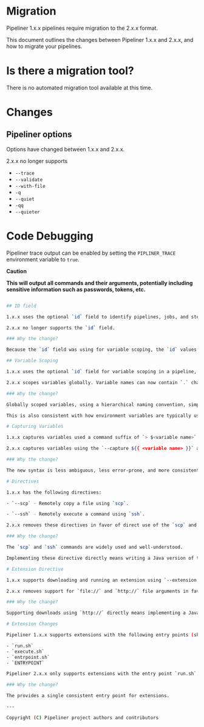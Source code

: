 # Migration

Pipeliner 1.x.x pipelines require migration to the 2.x.x format.

This document outlines the changes between Pipeliner 1.x.x and 2.x.x, and how to migrate your pipelines.

# Is there a migration tool?

There is no automated migration tool available at this time.

# Changes

## Pipeliner options

Options have changed between 1.x.x and 2.x.x.

2.x.x no longer supports

- `--trace`
- `--validate`
- `--with-file`
- `-q`
- `--quiet`
- `-qq`
- `--quieter`

# Code Debugging

Pipeliner trace output can be enabled by setting the `PIPLINER_TRACE` environment variable to `true`.

**Caution**

**This will output all commands and their arguments, potentially including sensitive information such as passwords, tokens, etc.**

```bash

## ID field

1.x.x uses the optional `id` field to identify pipelines, jobs, and steps.

2.x.x no longer supports the `id` field.

### Why the change?

Because the `id` field was using for variable scoping, the `id` values had to be unique across the entire pipeline, which was cumbersome.

## Variable Scoping

1.x.x uses the optional `id` field for variable scoping in a pipeline, job, or step. It also did not support `.` in variable names.

2.x.x scopes variables globally. Variable names can now contain `.` characters, allowing for hierarchical variable names.

### Why the change?

Globally scoped variables, using a hierarchical naming convention, simplifies variable usage.

This is also consistent with how environment variables are typically used in many programming languages and tools.

# Capturing Variables

1.x.x captures variables used a command suffix of `> $<variable name>` and `>> $<variable name>`.

2.x.x captures variables using the `--capture ${{ <variable name> }}` and `--capture:append ${{ <variable name> }}` directives.

### Why the change?

The new syntax is less ambiguous, less error-prone, and more consistent with the overall Pipeliner syntax.

# Directives

1.x.x has the following directives:

- `--scp` - Remotely copy a file using `scp`.

- `--ssh` - Remotely execute a command using `ssh`.

2.x.x removes these directives in favor of direct use of the `scp` and `ssh` commands for better flexibility and compatibility.

### Why the change?

The `scp` and `ssh` commands are widely used and well-understood.

Implementing these directive directly means writing a Java version of the `scp` and `ssh` commands, which is not necessary.

# Extension Directive

1.x.x supports downloading and running an extension using `--extension http://<url>`.

2.x.x removes support for `file://` and `http://` file arguments in favor of direct use of `curl` or `wget` for better flexibility and compatibility.

### Why the change?

Supporting downloads using `http://` directly means implementing a Java version of `curl` or `wget`, which is not necessary.

# Extension Changes

Pipeliner 1.x.x supports extensions with the following entry points (shell scripts):

- `run.sh`
- `execute.sh`
- `entrpoint.sh`
- `ENTRYPOINT`

Pipeliner 2.x.x only supports extensions with the entry point `run.sh`.

### Why the change?

The provides a single consistent entry point for extensions.

---

Copyright (C) Pipeliner project authors and contributors